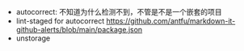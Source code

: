 * autocorrect: 不知道为什么检测不到，不管是不是一个嵌套的项目
* lint-staged for autocorrect
https://github.com/antfu/markdown-it-github-alerts/blob/main/package.json
* unstorage